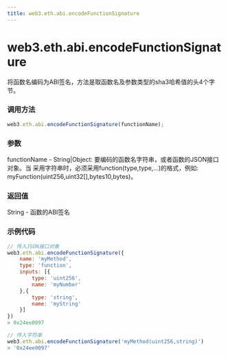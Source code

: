 ```yaml
---
title: web3.eth.abi.encodeFunctionSignature
---
```


# web3.eth.abi.encodeFunctionSignature

将函数名编码为ABI签名，方法是取函数名及参数类型的sha3哈希值的头4个字节。

### 调用方法

```js
web3.eth.abi.encodeFunctionSignature(functionName);
```

### 参数
functionName - String|Object: 要编码的函数名字符串，或者函数的JSON接口对象。当 采用字符串时，必须采用function(type,type,...)的格式，例如: myFunction(uint256,uint32[],bytes10,bytes)。

### 返回值
String - 函数的ABI签名

### 示例代码
```js
// 传入JSON接口对象
web3.eth.abi.encodeFunctionSignature({
    name: 'myMethod',
    type: 'function',
    inputs: [{
        type: 'uint256',
        name: 'myNumber'
    },{
        type: 'string',
        name: 'myString'
    }]
})
> 0x24ee0097

// 传入字符串
web3.eth.abi.encodeFunctionSignature('myMethod(uint256,string)')
> '0x24ee0097'
```